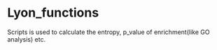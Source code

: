 # Lyon_functions
Scripts is used to calculate the entropy, p_value of enrichment(like GO analysis) etc.
